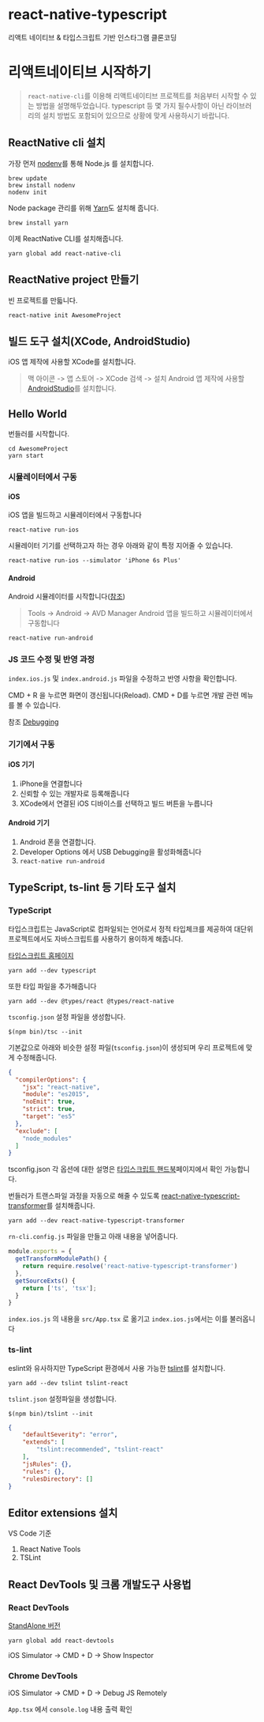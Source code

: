 # react-native-typescript
리액트 네이티브 &amp; 타입스크립트 기반 인스타그램 클론코딩

# 리액트네이티브 시작하기

> `react-native-cli`를 이용해 리액트네이티브 프로젝트를 처음부터 시작할 수 있는 방법을 설명해두었습니다.
> typescript 등 몇 가지 필수사항이 아닌 라이브러리의 설치 방법도 포함되어 있으므로 상황에 맞게 사용하시기 바랍니다.
## ReactNative cli 설치

가장 먼저 [nodenv](https://github.com/nodenv/nodenv)를 통해 Node.js 를 설치합니다.

```shell
brew update
brew install nodenv
nodenv init
```

Node package 관리를 위해 [Yarn](https://yarnpkg.com/en/docs/install)도 설치해 줍니다.

```shell
brew install yarn
```

이제 ReactNative CLI를 설치해줍니다.

```shell
yarn global add react-native-cli
```

## ReactNative project 만들기

빈 프로젝트를 만듧니다.

```shell
react-native init AwesomeProject
```

## 빌드 도구 설치(XCode, AndroidStudio)

iOS 앱 제작에 사용할 XCode를 설치합니다.

> 맥 아이콘 -> 앱 스토어 -> XCode 검색 -> 설치
Android 앱 제작에 사용할 [AndroidStudio](https://developer.android.com/studio/index.html)를 설치합니다.

## Hello World

번들러를 시작합니다.

```shell
cd AwesomeProject
yarn start
```

### 시뮬레이터에서 구동

#### iOS

iOS 앱을 빌드하고 시뮬레이터에서 구동합니다

```shell
react-native run-ios
```

시뮬레이터 기기를 선택하고자 하는 경우 아래와 같이 특정 지어줄 수 있습니다.

```shell
react-native run-ios --simulator 'iPhone 6s Plus'
```

#### Android

Android 시뮬레이터를 시작합니다([참조](https://developer.android.com/studio/run/managing-avds.html))

> Tools -> Android -> AVD Manager
Android 앱을 빌드하고 시뮬레이터에서 구동합니다

```shell
react-native run-android
```

### JS 코드 수정 및 반영 과정

`index.ios.js` 및 `index.android.js` 파일을 수정하고 반영 사항을 확인합니다.

CMD + R 을 누르면 화면이 갱신됩니다(Reload). CMD + D를 누르면 개발 관련 메뉴를 볼 수 있습니다.

참조 [Debugging](https://facebook.github.io/react-native/docs/debugging.html)

### 기기에서 구동

#### iOS 기기

1. iPhone을 연결합니다
1. 신뢰할 수 있는 개발자로 등록해줍니다
1. XCode에서 연결된 iOS 디바이스를 선택하고 빌드 버튼을 누릅니다

#### Android 기기

1. Android 폰을 연결합니다.
1. Developer Options 에서 USB Debugging을 활성화해줍니다
1. `react-native run-android`

## TypeScript, ts-lint 등 기타 도구 설치

### TypeScript

타입스크립트는 JavaScript로 컴파일되는 언어로서 정적 타입체크를 제공하여 대단위 프로젝트에서도 자바스크립트를 사용하기 용이하게 해줍니다.

[타입스크립트 홈페이지](http://typescriptlang.org/)

```shell
yarn add --dev typescript
```

또한 타입 파일을 추가해줍니다

```shell
yarn add --dev @types/react @types/react-native
```

`tsconfig.json` 설정 파일을 생성합니다.

```shell
$(npm bin)/tsc --init
```

기본값으로 아래와 비슷한 설정 파일(`tsconfig.json`)이 생성되며 우리 프로젝트에 맞게 수정해줍니다.

```json
{
  "compilerOptions": {
    "jsx": "react-native",
    "module": "es2015",
    "noEmit": true,
    "strict": true,
    "target": "es5"
  },
  "exclude": [
    "node_modules"
  ]
}
```

tsconfig.json 각 옵션에 대한 설명은 [타입스크립트 핸드북](https://www.typescriptlang.org/docs/handbook/tsconfig-json.html)페이지에서 확인 가능합니다.

번들러가 트랜스파일 과정을 자동으로 해줄 수 있도록 [react-native-typescript-transformer](https://github.com/ds300/react-native-typescript-transformer)를 설치해줍니다.

```shell
yarn add --dev react-native-typescript-transformer
```

`rn-cli.config.js` 파일을 만들고 아래 내용을 넣어줍니다.

```javascript
module.exports = {
  getTransformModulePath() {
    return require.resolve('react-native-typescript-transformer')
  },
  getSourceExts() {
    return ['ts', 'tsx'];
  }
}
```

`index.ios.js` 의 내용을 `src/App.tsx` 로 옮기고 `index.ios.js`에서는 이를 불러옵니다

### ts-lint

eslint와 유사하지만 TypeScript 환경에서 사용 가능한 [tslint](https://github.com/palantir/tslint)를 설치합니다.

```shell
yarn add --dev tslint tslint-react
```

`tslint.json` 설정파일을 생성합니다.

```shell
$(npm bin)/tslint --init
```

```JSON
{
    "defaultSeverity": "error",
    "extends": [
        "tslint:recommended", "tslint-react"
    ],
    "jsRules": {},
    "rules": {},
    "rulesDirectory": []
}
```

## Editor extensions 설치

VS Code 기준

1. React Native Tools
1. TSLint

## React DevTools 및 크롬 개발도구 사용법

### React DevTools

[StandAlone 버전](https://github.com/facebook/react-devtools/blob/master/packages/react-devtools/README.md)

```shell
yarn global add react-devtools
```

iOS Simulator -> CMD + D -> Show Inspector

### Chrome DevTools

iOS Simulator -> CMD + D -> Debug JS Remotely

`App.tsx` 에서 `console.log` 내용 출력 확인
